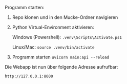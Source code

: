 Programm starten:

1. Repo klonen und in den Mucke-Ordner navigieren

2. Python Virtual-Environment aktivieren:
   
   Windows (Powershell):
   `.venv\Scripts\Activate.ps1`
   
   Linux/Mac:
   `source .venv/bin/activate`

4. Programm starten
   `uvicorn main:api --reload`

Die Webapp ist nun über folgende Adresse aufrufbar:

`http://127.0.0.1:8000`
